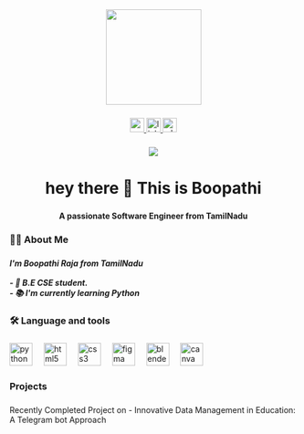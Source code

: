 <div align="center">
  <img height="167" src="https://www.hdcarwallpapers.com/thumbs/2023/mercedes_amg_gt_63_4matic__2023_5k-t2.jpg"  />
</div>

###

<div align="center">
  <a href="mailto:boopathi.kraj@gmail.com" target="_blank">
    <img src="https://img.shields.io/static/v1?message=Gmail&logo=gmail&label=&color=D14836&logoColor=white&labelColor=&style=for-the-badge" height="25" alt="gmail logo"  />
  </a>
  <a href="https://linedin.com/in/raj-boopathi" target="_blank">
    <img src="https://img.shields.io/static/v1?message=LinkedIn&logo=linkedin&label=&color=0077B5&logoColor=white&labelColor=&style=for-the-badge" height="25" alt="linkedin logo"  />
  </a>
  <a href="https://wa.me/916374871838" target="_blank">
    <img src="https://img.shields.io/static/v1?message=Whatsapp&logo=whatsapp&label=&color=25D366&logoColor=white&labelColor=&style=for-the-badge" height="25" alt="whatsapp logo"  />
  </a>
</div>

###

<div align="center">
  <img src="https://visitor-badge.laobi.icu/badge?page_id=itsboopathiraja.itsboopathiraja&"  />
</div>

###

<h1 align="center">hey there 👋 This is Boopathi</h1>

###

<h4 align="center">A passionate Software Engineer from TamilNadu</h4>

###

<h3 align="left">👩‍💻  About Me</h3>

###

<h5 align="left">I'm Boopathi Raja from TamilNadu<br><br>- 🔭 B.E CSE student.<br>- 📚 I'm currently learning Python</h5>

###

<h3 align="left">🛠 Language and tools</h3>

###

<div align="left">
  <img src="https://cdn.jsdelivr.net/gh/devicons/devicon/icons/python/python-original.svg" height="40" alt="python logo"  />
  <img width="12" />
  <img src="https://cdn.jsdelivr.net/gh/devicons/devicon/icons/html5/html5-original.svg" height="40" alt="html5 logo"  />
  <img width="12" />
  <img src="https://cdn.jsdelivr.net/gh/devicons/devicon/icons/css3/css3-original.svg" height="40" alt="css3 logo"  />
  <img width="12" />
  <img src="https://cdn.jsdelivr.net/gh/devicons/devicon/icons/figma/figma-original.svg" height="40" alt="figma logo"  />
  <img width="12" />
  <img src="https://cdn.jsdelivr.net/gh/devicons/devicon/icons/blender/blender-original.svg" height="40" alt="blender logo"  />
  <img width="12" />
  <img src="https://cdn.jsdelivr.net/gh/devicons/devicon/icons/canva/canva-original.svg" height="40" alt="canva logo"  />
</div>

###

<h3 align="left">Projects</h3>

###

<p align="left">Recently Completed Project on - Innovative Data Management in Education: A Telegram bot Approach</p>

###
